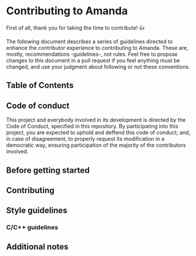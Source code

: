 # Contributing to Amanda

First of all, thank you for taking the time to contribute! 👍

The following document describes a series of guidelines directed to enhance the contributor experience to contributing to Amanda. These are, mostly, 
recommendations -guidelines-, not rules. Feel free to propose changes to this document in a pull request if you feel anything must be changed, and
use your judgment about following or not these conventions.

## Table of Contents

## Code of conduct

This project and everybody involved in its development is directed by the Code of Conduct, specified in this repository. By participating into this
project, you are expected to uphold and deffend this code of conduct; and, in case of disagreement, to properly request its modification in a
democratic way, ensuring participation of the majority of the contributors involved.

## Before getting started

## Contributing

## Style guidelines
### C/C++ guidelines

## Additional notes
